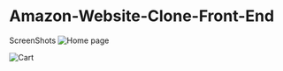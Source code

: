 # Amazon-Website-Clone-Front-End

ScreenShots
![Home page](https://github.com/Aryan2169/Amazon-Website-Clone-Front-End-/assets/124697341/17cec99c-84ff-4f28-99eb-58c69191635b)

![Cart](https://github.com/Aryan2169/Amazon-Website-Clone-Front-End-/assets/124697341/8e9fb8f6-49ad-4d19-a59e-2278d564832c)

